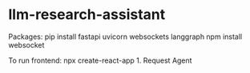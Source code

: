 # llm-research-assistant



Packages:
pip install fastapi uvicorn websockets langgraph
npm install websocket



To run frontend:
npx create-react-app 1. Request Agent